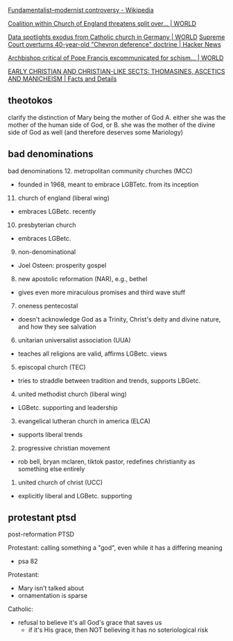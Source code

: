 

[Fundamentalist–modernist controversy - Wikipedia](https://en.wikipedia.org/wiki/Fundamentalist%E2%80%93Modernist_controversy)

[Coalition within Church of England threatens split over… | WORLD](https://wng.org/sift/coalition-within-church-of-england-threatens-split-over-gay-affirming-proposal-1719520281)

[Data spotlights exodus from Catholic church in Germany | WORLD](https://wng.org/sift/data-spotlights-exodus-from-catholic-church-in-germany-1719534103)
[Supreme Court overturns 40-year-old "Chevron deference" doctrine | Hacker News](https://news.ycombinator.com/item?id=40820949)

[Archbishop critical of Pope Francis excommunicated for schism… | WORLD](https://wng.org/sift/archbishop-critical-of-pope-francis-excommunicated-for-schism-charge-1720197143)

[EARLY CHRISTIAN AND CHRISTIAN-LIKE SECTS: THOMASINES, ASCETICS AND MANICHEISM | Facts and Details](https://factsanddetails.com/world/cat55/sub352/item1417.html)

## theotokos

clarify the distinction of Mary being the mother of God
A. either she was the mother of the human side of God, or
B. she was the mother of the divine side of God as well (and therefore deserves some Mariology)

## bad denominations

bad denominations
12. metropolitan community churches (MCC)
- founded in 1968, meant to embrace LGBTetc. from its inception
11. church of england (liberal wing)
- embraces LGBetc. recently
10. presbyterian church
- embraces LGBetc.
9. non-denominational
- Joel Osteen: prosperity gospel
8. new apostolic reformation (NAR), e.g., bethel
- gives even more miraculous promises and third wave stuff
7. oneness pentecostal
- doesn't acknowledge God as a Trinity, Christ's deity and divine nature, and how they see salvation
6. unitarian universalist association (UUA)
- teaches all religions are valid, affirms LGBetc. views
5. episcopal church (TEC)
- tries to straddle between tradition and trends, supports LBGetc.
4. united methodist church (liberal wing)
- LGBetc. supporting and leadership
3. evangelical lutheran church in america (ELCA)
- supports liberal trends
2. progressive christian movement
- rob bell, bryan mclaren, tiktok pastor, redefines christianity as something else entirely
1. united church of christ (UCC)
- explicitly liberal and LGBetc. supporting

## protestant ptsd

post-reformation PTSD

Protestant: calling something a "god", even while it has a differing meaning
- psa 82

Protestant:
- Mary isn't talked about
- ornamentation is sparse

Catholic:
- refusal to believe it's all God's grace that saves us
  - if it's His grace, then NOT believing it has no soteriological risk
